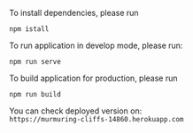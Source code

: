 To install dependencies, please run
```
npm istall
```

To run application in develop mode, please run:

```
npm run serve
```

To build application for production, please run 

```
npm run build
```

You can check deployed version on: <br>
`https://murmuring-cliffs-14860.herokuapp.com`

